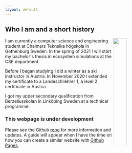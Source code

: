 ```yaml
---
layout: default
---
```


## Who I am and a short history
<img align="right" width="30%" height="30%" src="/assets/images/IMG_6559.png">
I am currently a computer science and engineering student at Chalmers
Teknsika högskola in Gothenburg Sweden. In the spring of 2021 I will start
my bachelor's thesis in ecosystem simulations at the CSE department.

Before I began studying I did a winter as a ski instructor in Austria. In
November 2020 I extended  my certificate to a Landeschilehrer 1, a level 2
certificate in Austria.

I got my upper secondary qualification from Berzeliusskolan in Linköping
Sweden at a technical programme.

### This webpage is under development
Please see the Github [repo](https://github.com/JohanAtterfors/JohanAtterfors.github.io)
for more information and updates. A guide will appear when I have the time on
how you can create a similar website with [Github Pages](https://pages.github.com).
